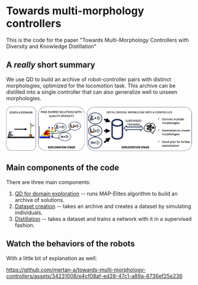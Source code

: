 # Towards multi-morphology controllers

This is the code for the paper "Towards Multi-Morphology Controllers with Diversity and Knowledge Distillation"

## A *really* short summary

We use QD to build an archive of robot-controller pairs with distinct morphologies, optimized for the locomotion task. This archive can be distilled into a single controller that can also generalize well to unseen morphologies.

<div align='center'>
<img src="assets/teaser.png"></img>
</div>

## Main components of the code

There are three main components:

1) [QD for domain exploration](src/main.py) -- runs MAP-Elites algorithm to build an archive of solutions.
2) [Dataset creation](src/create_dataset.py) -- takes an archive and creates a dataset by simulating individuals.
3) [Distillation](src/distill.py) -- takes a dataset and trains a network with it in a supervised fashion.

## Watch the behaviors of the robots

With a little bit of explanation as well:

https://github.com/mertan-a/towards-multi-morphology-controllers/assets/34231008/e4cf08af-ed28-47c1-a89a-6736ef25e236

